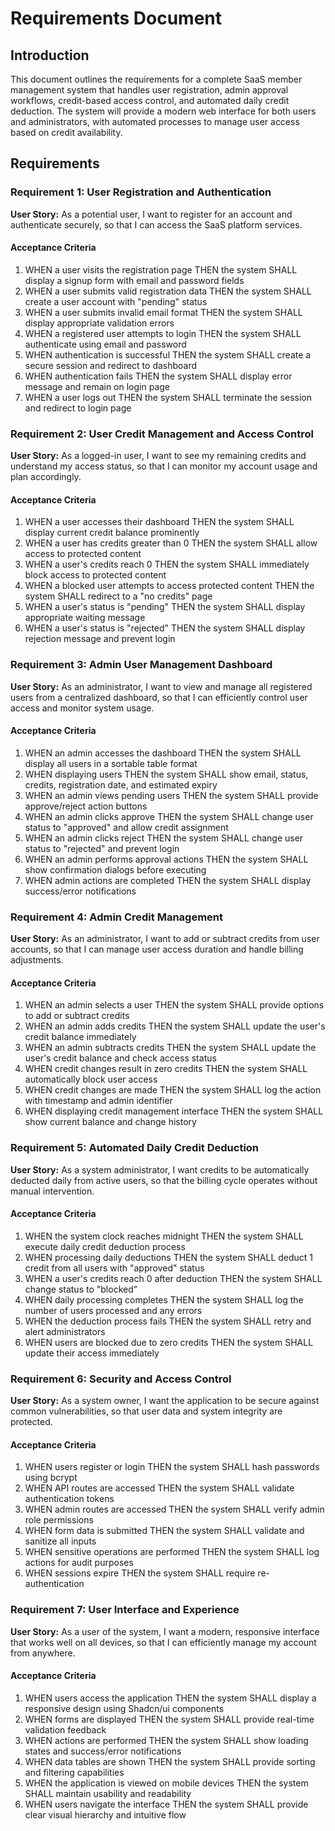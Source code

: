 # Requirements Document

## Introduction

This document outlines the requirements for a complete SaaS member management system that handles user registration, admin approval workflows, credit-based access control, and automated daily credit deduction. The system will provide a modern web interface for both users and administrators, with automated processes to manage user access based on credit availability.

## Requirements

### Requirement 1: User Registration and Authentication

**User Story:** As a potential user, I want to register for an account and authenticate securely, so that I can access the SaaS platform services.

#### Acceptance Criteria

1. WHEN a user visits the registration page THEN the system SHALL display a signup form with email and password fields
2. WHEN a user submits valid registration data THEN the system SHALL create a user account with "pending" status
3. WHEN a user submits invalid email format THEN the system SHALL display appropriate validation errors
4. WHEN a registered user attempts to login THEN the system SHALL authenticate using email and password
5. WHEN authentication is successful THEN the system SHALL create a secure session and redirect to dashboard
6. WHEN authentication fails THEN the system SHALL display error message and remain on login page
7. WHEN a user logs out THEN the system SHALL terminate the session and redirect to login page

### Requirement 2: User Credit Management and Access Control

**User Story:** As a logged-in user, I want to see my remaining credits and understand my access status, so that I can monitor my account usage and plan accordingly.

#### Acceptance Criteria

1. WHEN a user accesses their dashboard THEN the system SHALL display current credit balance prominently
2. WHEN a user has credits greater than 0 THEN the system SHALL allow access to protected content
3. WHEN a user's credits reach 0 THEN the system SHALL immediately block access to protected content
4. WHEN a blocked user attempts to access protected content THEN the system SHALL redirect to a "no credits" page
5. WHEN a user's status is "pending" THEN the system SHALL display appropriate waiting message
6. WHEN a user's status is "rejected" THEN the system SHALL display rejection message and prevent login

### Requirement 3: Admin User Management Dashboard

**User Story:** As an administrator, I want to view and manage all registered users from a centralized dashboard, so that I can efficiently control user access and monitor system usage.

#### Acceptance Criteria

1. WHEN an admin accesses the dashboard THEN the system SHALL display all users in a sortable table format
2. WHEN displaying users THEN the system SHALL show email, status, credits, registration date, and estimated expiry
3. WHEN an admin views pending users THEN the system SHALL provide approve/reject action buttons
4. WHEN an admin clicks approve THEN the system SHALL change user status to "approved" and allow credit assignment
5. WHEN an admin clicks reject THEN the system SHALL change user status to "rejected" and prevent login
6. WHEN an admin performs approval actions THEN the system SHALL show confirmation dialogs before executing
7. WHEN admin actions are completed THEN the system SHALL display success/error notifications

### Requirement 4: Admin Credit Management

**User Story:** As an administrator, I want to add or subtract credits from user accounts, so that I can manage user access duration and handle billing adjustments.

#### Acceptance Criteria

1. WHEN an admin selects a user THEN the system SHALL provide options to add or subtract credits
2. WHEN an admin adds credits THEN the system SHALL update the user's credit balance immediately
3. WHEN an admin subtracts credits THEN the system SHALL update the user's credit balance and check access status
4. WHEN credit changes result in zero credits THEN the system SHALL automatically block user access
5. WHEN credit changes are made THEN the system SHALL log the action with timestamp and admin identifier
6. WHEN displaying credit management interface THEN the system SHALL show current balance and change history

### Requirement 5: Automated Daily Credit Deduction

**User Story:** As a system administrator, I want credits to be automatically deducted daily from active users, so that the billing cycle operates without manual intervention.

#### Acceptance Criteria

1. WHEN the system clock reaches midnight THEN the system SHALL execute daily credit deduction process
2. WHEN processing daily deductions THEN the system SHALL deduct 1 credit from all users with "approved" status
3. WHEN a user's credits reach 0 after deduction THEN the system SHALL change status to "blocked"
4. WHEN daily processing completes THEN the system SHALL log the number of users processed and any errors
5. WHEN the deduction process fails THEN the system SHALL retry and alert administrators
6. WHEN users are blocked due to zero credits THEN the system SHALL update their access immediately

### Requirement 6: Security and Access Control

**User Story:** As a system owner, I want the application to be secure against common vulnerabilities, so that user data and system integrity are protected.

#### Acceptance Criteria

1. WHEN users register or login THEN the system SHALL hash passwords using bcrypt
2. WHEN API routes are accessed THEN the system SHALL validate authentication tokens
3. WHEN admin routes are accessed THEN the system SHALL verify admin role permissions
4. WHEN form data is submitted THEN the system SHALL validate and sanitize all inputs
5. WHEN sensitive operations are performed THEN the system SHALL log actions for audit purposes
6. WHEN sessions expire THEN the system SHALL require re-authentication

### Requirement 7: User Interface and Experience

**User Story:** As a user of the system, I want a modern, responsive interface that works well on all devices, so that I can efficiently manage my account from anywhere.

#### Acceptance Criteria

1. WHEN users access the application THEN the system SHALL display a responsive design using Shadcn/ui components
2. WHEN forms are displayed THEN the system SHALL provide real-time validation feedback
3. WHEN actions are performed THEN the system SHALL show loading states and success/error notifications
4. WHEN data tables are shown THEN the system SHALL provide sorting and filtering capabilities
5. WHEN the application is viewed on mobile devices THEN the system SHALL maintain usability and readability
6. WHEN users navigate the interface THEN the system SHALL provide clear visual hierarchy and intuitive flow